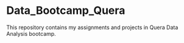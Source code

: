 # Data_Bootcamp_Quera
This repository contains my assignments and projects in Quera Data Analysis bootcamp.

